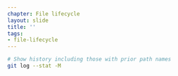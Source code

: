 ```yaml
---
chapter: File lifecycle
layout: slide
title: ''
tags:
- file-lifecycle
---
```


```bash
# Show history including those with prior path names
git log --stat -M
```
